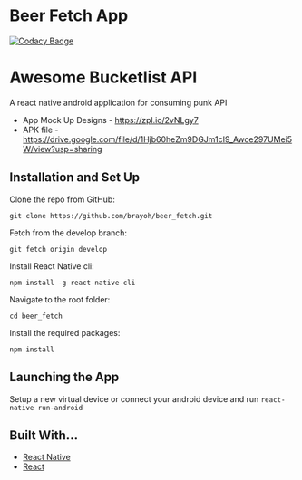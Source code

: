 # Beer Fetch App

[![Codacy Badge](https://api.codacy.com/project/badge/Grade/d9e69ca9107c45b0a69a73e0c234c0e7)](https://app.codacy.com/app/brayoh/beer_fetch?utm_source=github.com&utm_medium=referral&utm_content=brayoh/beer_fetch&utm_campaign=Badge_Grade_Dashboard)

# Awesome Bucketlist API

A react native android application for consuming punk API

- App Mock Up Designs - https://zpl.io/2vNLgy7
- APK file - https://drive.google.com/file/d/1Hjb60heZm9DGJm1cI9_Awce297UMei5W/view?usp=sharing

## Installation and Set Up

Clone the repo from GitHub:

```
git clone https://github.com/brayoh/beer_fetch.git
```

Fetch from the develop branch:

```
git fetch origin develop
```

Install React Native cli:

```
npm install -g react-native-cli
```

Navigate to the root folder:

```
cd beer_fetch
```

Install the required packages:

```
npm install
```

## Launching the App

Setup a new virtual device or connect your android device and run `react-native run-android`

## Built With...

- [React Native](https://facebook.github.io/react-native/)
- [React](https://reactjs.org/)
